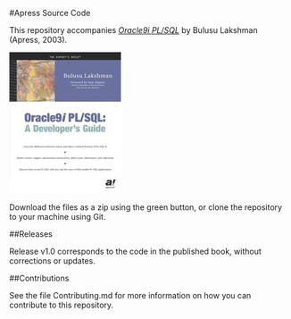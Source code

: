 #Apress Source Code

This repository accompanies [*Oracle9i PL/SQL*](http://www.apress.com/9781590590492) by Bulusu Lakshman (Apress, 2003).

![Cover image](9781590590492.jpg)

Download the files as a zip using the green button, or clone the repository to your machine using Git.

##Releases

Release v1.0 corresponds to the code in the published book, without corrections or updates.

##Contributions

See the file Contributing.md for more information on how you can contribute to this repository.
